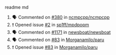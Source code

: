 readme md


<!--START_SECTION:activity--> 
1. 🗣 Commented on [#380](https://github.com/ncmpcpp/ncmpcpp/issues/380) in [ncmpcpp/ncmpcpp](https://github.com/ncmpcpp/ncmpcpp)
2. ❗️ Opened issue [#2](https://github.com/sp1ff/mpdpopm/issues/2) in [sp1ff/mpdpopm](https://github.com/sp1ff/mpdpopm)
3. 🗣 Commented on [#1171](https://github.com/newsboat/newsboat/issues/1171) in [newsboat/newsboat](https://github.com/newsboat/newsboat)
4. 🗣 Commented on [#83](https://github.com/Morganamilo/paru/issues/83) in [Morganamilo/paru](https://github.com/Morganamilo/paru)
5. ❗️ Opened issue [#83](https://github.com/Morganamilo/paru/issues/83) in [Morganamilo/paru](https://github.com/Morganamilo/paru)
<!--END_SECTION:activity-->
